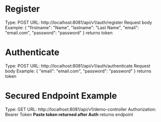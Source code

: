 

# Register
   Type: POST
   URL: http://localhost:8081/api/v1/auth/register
   Request body Example:
   {
       "firstname": "Name",
       "lastname": "Last Name",
       "email": "email.com",
       "password": "password"
   }
   returns token

# Authenticate
   Type: POST
   URL: http://localhost:8081/api/v1/auth/authenticate
   Request body Example:
   {
   "email": "email.com",
   "password": "password"
   }
   returns token

# Secured Endpoint Example
   Type: GET
   URL: http://localhost:8081/api/v1/demo-controller
   Authorization: Bearer Token
   **Paste token returned after Auth**
   returns endpoint
